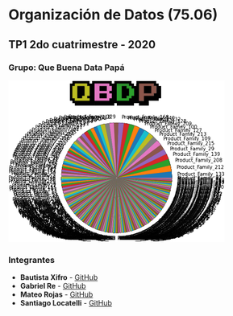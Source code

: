 # Organización de Datos (75.06)

## TP1 2do cuatrimestre - 2020

### Grupo: Que Buena Data Papá

<img src="https://github.com/BautistaXifro/Datos/blob/develop/Logo/BuuenaData.png?raw=true">

### Integrantes

* **Bautista Xifro** - [GitHub](https://github.com/BautistaXifro)
* **Gabriel Re** - [GitHub](https://https://github.com/Gabriel-Re)
* **Mateo Rojas** - [GitHub](https://https://github.com/MateeRojas)
* **Santiago Locatelli** - [GitHub](https://github.com/santiagolocatelli)
